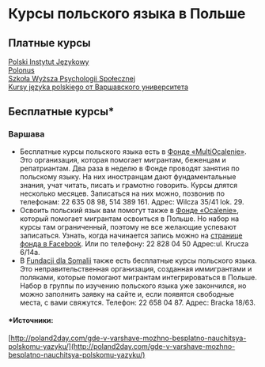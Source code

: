 # Курсы польского языка в Польше

## Платные курсы

[Polski Instytut Językowy](http://www.instytutjezykowy.pl/pl/)  
[Polonus](http://polonus.pwz.org.pl/)  
[Szkoła Wyższa Psychologii Społecznej](http://www.swps.polfirms.pl/)  
[Kursy języka polskiego от Варшавского университета](http://polonicum.uw.edu.pl/kursy-jezyka-polskiego)

## Бесплатные курсы*

### Варшава

* Бесплатные курсы польского языка есть в [Фонде «MultiOcalenie»](http://multiocalenie.org.pl/). Это организация, которая помогает мигрантам, беженцам и репатриантам. Два раза в неделю в Фонде проводят занятия по польскому языку. На них иностранцам дают фундаментальные знания, учат читать, писать и грамотно говорить. Курсы длятся несколько месяцев. Записаться на них можно, позвонив по телефонам: 22 635 08 98, 514 389 161. Адрес: Wilcza 35/41 lok. 29.
* Освоить польский язык вам помогут также в [Фонде «Ocalenie»](http://ocalenie.org.pl/), который помогает мигрантам освоиться в Польше. Но набор на курсы там ограниченный, поэтому не все желающие успевают записаться. Узнать, когда начинается запись можно на [странице фонда в Facebook](https://www.facebook.com/FundacjaOcalenie/). Или по телефону: 22 828 04 50 Адрес:ul. Krucza 6/14a.
* В [Fundacji dla Somalii](http://fds.org.pl/kursy-polskiego/) также есть бесплатные курсы польского языка. Это неправительственная организация, созданная иммигрантами и поляками, которые помогают мигрантам интегрироваться в Польше. Набор в группы по изучению польского языка уже закончился, но можно заполнить заявку на сайте и, если появятся свободные места, с вами свяжутся. Телефон: 22 658 04 87. Адрес: Bracka 18/63.

#### *Источники:

[http://poland2day.com/gde-v-varshave-mozhno-besplatno-nauchitsya-polskomu-yazyku/](http://poland2day.com/gde-v-varshave-mozhno-besplatno-nauchitsya-polskomu-yazyku/)